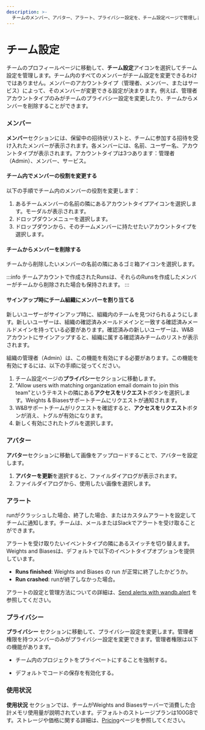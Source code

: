 ```yaml
---
description: >-
  チームのメンバー、アバター、アラート、プライバシー設定を、チーム設定ページで管理します。
---
```


# チーム設定

チームのプロフィールページに移動して、**チーム設定**アイコンを選択してチーム設定を管理します。チーム内のすべてのメンバーがチーム設定を変更できるわけではありません。メンバーのアカウントタイプ（管理者、メンバー、またはサービス）によって、そのメンバーが変更できる設定が決まります。例えば、管理者アカウントタイプのみがチームのプライバシー設定を変更したり、チームからメンバーを削除することができます。

### メンバー

**メンバー**セクションには、保留中の招待状リストと、チームに参加する招待を受け入れたメンバーが表示されます。各メンバーには、名前、ユーザー名、アカウントタイプが表示されます。アカウントタイプは3つあります：管理者（Admin）、メンバー、サービス。

#### チーム内でメンバーの役割を変更する

以下の手順でチーム内のメンバーの役割を変更します：

1. あるチームメンバーの名前の隣にあるアカウントタイプアイコンを選択します。モーダルが表示されます。
2. ドロップダウンメニューを選択します。
3. ドロップダウンから、そのチームメンバーに持たせたいアカウントタイプを選択します。

#### チームからメンバーを削除する

チームから削除したいメンバーの名前の隣にあるゴミ箱アイコンを選択します。

:::info
チームアカウントで作成されたRunsは、それらのRunsを作成したメンバーがチームから削除された場合も保持されます。
:::
#### サインアップ時にチーム組織にメンバーを割り当てる

新しいユーザーがサインアップ時に、組織内のチームを見つけられるようにします。新しいユーザーは、組織の確認済みメールドメインと一致する確認済みメールドメインを持っている必要があります。確認済みの新しいユーザーは、W&Bアカウントにサインアップすると、組織に属する確認済みチームのリストが表示されます。

組織の管理者（Admin）は、この機能を有効にする必要があります。この機能を有効にするには、以下の手順に従ってください。

1. チーム設定ページの**プライバシー**セクションに移動します。
2. "Allow users with matching organization email domain to join this team"というテキストの隣にある**アクセスをリクエスト**ボタンを選択します。Weights & Biasesサポートチームにリクエストが通知されます。
3. W&Bサポートチームがリクエストを確認すると、**アクセスをリクエスト**ボタンが消え、トグルが有効になります。
4. 新しく有効にされたトグルを選択します。

### アバター

**アバター**セクションに移動して画像をアップロードすることで、アバターを設定します。

1. **アバターを更新**を選択すると、ファイルダイアログが表示されます。
2. ファイルダイアログから、使用したい画像を選択します。

### アラート

runがクラッシュした場合、終了した場合、またはカスタムアラートを設定してチームに通知します。チームは、メールまたはSlackでアラートを受け取ることができます。

アラートを受け取りたいイベントタイプの隣にあるスイッチを切り替えます。Weights and Biasesは、デフォルトで以下のイベントタイプオプションを提供しています。

* **Runs finished**: Weights and Biases の run が正常に終了したかどうか。
* **Run crashed**: runが終了しなかった場合。

アラートの設定と管理方法についての詳細は、[Send alerts with wandb.alert](../../runs/alert.md) を参照してください。

### プライバシー
**プライバシー** セクションに移動して、プライバシー設定を変更します。管理者権限を持つメンバーのみがプライバシー設定を変更できます。管理者権限は以下の機能があります。



* チーム内のプロジェクトをプライベートにすることを強制する。

* デフォルトでコードの保存を有効化する。



### 使用状況



**使用状況** セクションでは、チームがWeights and Biasesサーバーで消費した合計メモリ使用量が説明されています。デフォルトのストレージプランは100GBです。ストレージや価格に関する詳細は、[Pricing](https://wandb.ai/site/pricing)ページを参照してください。